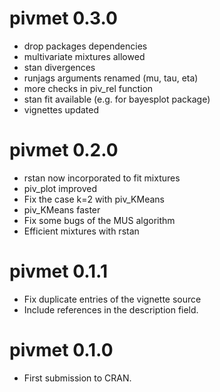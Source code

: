 # pivmet 0.3.0

* drop packages dependencies
* multivariate mixtures allowed 
* stan divergences
* runjags arguments renamed (mu, tau, eta)
* more checks in piv_rel function
* stan fit available (e.g. for bayesplot package)
* vignettes updated

# pivmet 0.2.0

* rstan now incorporated to fit mixtures
* piv_plot improved
* Fix the case k=2 with piv_KMeans
* piv_KMeans faster
* Fix some bugs of the MUS algorithm
* Efficient mixtures with rstan

# pivmet 0.1.1

* Fix duplicate entries of the vignette source
* Include references in the description field.

# pivmet 0.1.0

* First submission to CRAN.


